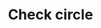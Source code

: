 ---
title: Check circle
tags:
icon: check-circle
svg: '<svg xmlns="http://www.w3.org/2000/svg" width="24" height="24" fill="none" viewBox="0 0 24 24" stroke-width="1.5" stroke-linecap="round" stroke-linejoin="round" stroke="currentColor"><circle cx="12" cy="12" r="9"/><path d="m8.667 12.333 1.505 1.721a1 1 0 0 0 1.564-.073L15.333 9"/></svg>'
---